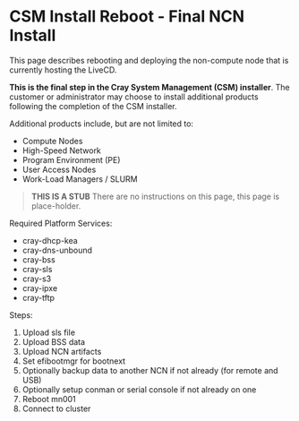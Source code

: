 # CSM Install Reboot - Final NCN Install

This page describes rebooting and deploying the non-compute node that is currently hosting the LiveCD.

**This is the final step in the Cray System Management (CSM) installer**. The customer or administrator may 
choose to install additional products following the completion of the CSM installer.

Additional products include, but are not limited to:

- Compute Nodes
- High-Speed Network
- Program Environment (PE)
- User Access Nodes
- Work-Load Managers / SLURM

> **THIS IS A STUB** There are no instructions on this page, this page is place-holder.

Required Platform Services:
- cray-dhcp-kea
- cray-dns-unbound
- cray-bss
- cray-sls
- cray-s3
- cray-ipxe
- cray-tftp

Steps:
1. Upload sls file
2. Upload BSS data
3. Upload NCN artifacts
4. Set efibootmgr for bootnext
5. Optionally backup data to another NCN if not already (for remote and USB)
6. Optionally setup conman or serial console if not already on one
7. Reboot mn001
8. Connect to cluster
